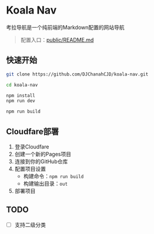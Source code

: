 # Koala Nav
考拉导航是一个纯前端的Markdown配置的网站导航

> 配置入口：[public/README.md](public/README.md)




## 快速开始

```bash
git clone https://github.com/DJChanahCJD/koala-nav.git

cd koala-nav

npm install
npm run dev

npm run build
```



## Cloudfare部署

1. 登录Cloudfare
2. 创建一个新的Pages项目
3. 连接到你的GitHub仓库
4. 配置项目设置
   - 构建命令：`npm run build`
   - 构建输出目录：`out`
5. 部署项目

## TODO
- [ ] 支持二级分类

